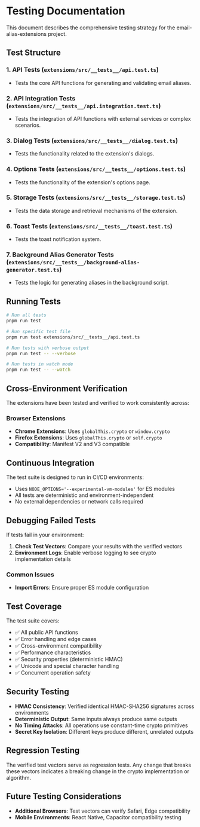 # Testing Documentation

This document describes the comprehensive testing strategy for the email-alias-extensions project.

## Test Structure

### 1. API Tests (`extensions/src/__tests__/api.test.ts`)

- Tests the core API functions for generating and validating email aliases.

### 2. API Integration Tests (`extensions/src/__tests__/api.integration.test.ts`)

- Tests the integration of API functions with external services or complex scenarios.

### 3. Dialog Tests (`extensions/src/__tests__/dialog.test.ts`)

- Tests the functionality related to the extension's dialogs.

### 4. Options Tests (`extensions/src/__tests__/options.test.ts`)

- Tests the functionality of the extension's options page.

### 5. Storage Tests (`extensions/src/__tests__/storage.test.ts`)

- Tests the data storage and retrieval mechanisms of the extension.

### 6. Toast Tests (`extensions/src/__tests__/toast.test.ts`)

- Tests the toast notification system.

### 7. Background Alias Generator Tests (`extensions/src/__tests__/background-alias-generator.test.ts`)

- Tests the logic for generating aliases in the background script.

## Running Tests

```bash
# Run all tests
pnpm run test

# Run specific test file
pnpm run test extensions/src/__tests__/api.test.ts

# Run tests with verbose output
pnpm run test -- --verbose

# Run tests in watch mode
pnpm run test -- --watch
```

## Cross-Environment Verification

The extensions have been tested and verified to work consistently across:

### Browser Extensions

- **Chrome Extensions**: Uses `globalThis.crypto` or `window.crypto`
- **Firefox Extensions**: Uses `globalThis.crypto` or `self.crypto`
- **Compatibility**: Manifest V2 and V3 compatible

## Continuous Integration

The test suite is designed to run in CI/CD environments:

- Uses `NODE_OPTIONS='--experimental-vm-modules'` for ES modules
- All tests are deterministic and environment-independent
- No external dependencies or network calls required

## Debugging Failed Tests

If tests fail in your environment:

1. **Check Test Vectors**: Compare your results with the verified vectors
2. **Environment Logs**: Enable verbose logging to see crypto implementation details

### Common Issues

- **Import Errors**: Ensure proper ES module configuration

## Test Coverage

The test suite covers:

- ✅ All public API functions
- ✅ Error handling and edge cases
- ✅ Cross-environment compatibility
- ✅ Performance characteristics
- ✅ Security properties (deterministic HMAC)
- ✅ Unicode and special character handling
- ✅ Concurrent operation safety

## Security Testing

- **HMAC Consistency**: Verified identical HMAC-SHA256 signatures across environments
- **Deterministic Output**: Same inputs always produce same outputs
- **No Timing Attacks**: All operations use constant-time crypto primitives
- **Secret Key Isolation**: Different keys produce different, unrelated outputs

## Regression Testing

The verified test vectors serve as regression tests. Any change that breaks these vectors indicates a breaking change in the crypto implementation or algorithm.

## Future Testing Considerations

- **Additional Browsers**: Test vectors can verify Safari, Edge compatibility
- **Mobile Environments**: React Native, Capacitor compatibility testing
